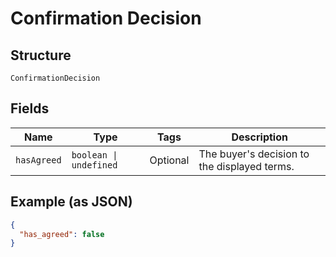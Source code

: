 
# Confirmation Decision

## Structure

`ConfirmationDecision`

## Fields

| Name | Type | Tags | Description |
|  --- | --- | --- | --- |
| `hasAgreed` | `boolean \| undefined` | Optional | The buyer's decision to the displayed terms. |

## Example (as JSON)

```json
{
  "has_agreed": false
}
```

